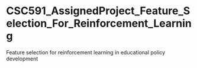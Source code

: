 # CSC591_AssignedProject_Feature_Selection_For_Reinforcement_Learning
Feature selection for reinforcement learning in educational policy development
